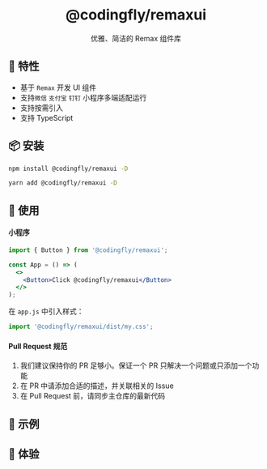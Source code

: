 <!--
 * @Author: codingfly
 * @Description: 
 * @Date: 2021-08-27 14:00:34
 * @LastEditTime: 2021-09-13 15:29:31
 * @FilePath: \my-remax-ui\README.md
-->

<h1 align="center">@codingfly/remaxui</h1>

<div align="center">优雅、简洁的 Remax 组件库</div>

## 💫 特性

- 基于 `Remax` 开发 UI 组件
- 支持`微信` `支付宝` `钉钉` 小程序多端适配运行
- 支持按需引入
- 支持 TypeScript

## 📦 安装

```bash
npm install @codingfly/remaxui -D
```

```bash
yarn add @codingfly/remaxui -D
```

## 🎀 使用

#### 小程序

```jsx
import { Button } from '@codingfly/remaxui';

const App = () => (
  <>
    <Button>Click @codingfly/remaxui</Button>
  </>
);
```


在 `app.js` 中引入样式：

```jsx
import '@codingfly/remaxui/dist/my.css';
```


#### Pull Request 规范

1. 我们建议保持你的 PR 足够小。保证一个 PR 只解决一个问题或只添加一个功能
2. 在 PR 中请添加合适的描述，并关联相关的 Issue
3. 在 Pull Request 前，请同步主仓库的最新代码

## 🌰 示例


## 🍭 体验



